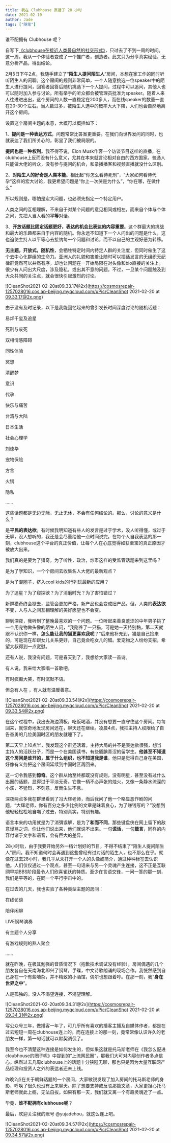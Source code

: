 ```yaml
---
title: 我在 Clubhouse 直播了 28 小时
date: 2021-02-10
author: Jade
tags: ["随笔"]
---
```


谁不配拥有 Clubhouse 呢？

<!--more-->

自写下[《clubhouse在接近人类最自然的社交形式》](http://mp.weixin.qq.com/s?__biz=MzA5Nzk4MDMxMg==&mid=2247487832&idx=1&sn=97985b641fdc4327a100c63cdc47e2bf&chksm=9099cbafa7ee42b93d5cce49215628516049d8366b925738d8fd9041483aaee87a2108842a22&scene=21#wechat_redirect)，只过去了不到一周的时间。这一周，我从一个体验者变成了一个推广者，创造者。此文只为分享真实经验，无意分析产品，得出结论。

2月5日下午2点，我随手建立了“**陌生人提问陌生人**”房间，本想在家工作的同时听听陌生人的闲聊。这个房间的规则非常简单，一个人随意挑选一位speaker中的陌生人进行提问，回答者回答后随机挑选下一个人提问，过程中可以追问，其他人也可以随时加入参与讨论。所有举手的听众都会被管理员批准为speaker。随着人来人往进进出出，这个房间的人数一直稳定在200多人，而在线speaker的数量一直在20-30个左右。当人数过多，被陌生人选中的概率大大下降，人们也会自然地离开这个房间。

设置这个房间主题的本意，大概可以概括如下：

1、**提问是一种表达方式**，问题常常比答案更重要。在我们向世界发问的同时，也就表达了我们所关心的，彰显了我们被局限的。

**提问也是一种权利**。我不得不说，Elon Musk作客一个访谈节目这样的直播，在clubhouse上反而没有什么意义，尤其在本来就言论相对自由的西方国家。普通人只能做大佬的听众，没有参与提问的机会，和录播播客和视频直播就没什么区别。

2、**对陌生人的好奇是人类本能**。相比起“你怎么看待死刑”，“大家如何看待代孕“这样的宏大讨论，我更希望问题是”你上一次哭是为什么”，“你在哪，在做什么“

所以规则是，哪怕是宏大问题，也必须先指定一个特定用户。

人类之间的互相理解，不来自于对某个问题的意见相同或相左，而来自个体与个体之间，先把人当人看的**平等**对话。

3、**开放话题比固定话题更好，表达的机会比表达的内容重要**。这个群最大的挑战和最大的乐趣都来自于内容的随机。你永远不知道下一个人问出的问题是什么，这也迫使主持人以平等心去接纳每一个问题和讨论，而不以自己的主观好恶为转移。

**无主题，开放式，随机性**，会牺牲特定时间内特定人群的关注度，但同时催生了这个去中心化群组的生命力。亚洲人的礼貌和害羞让随时可以插话发言的无组织无纪律群竟然可以井然有序，却也让问题在一开始局限在对头像和bio直接的关注上。很少有人问出大尺度，涉及隐私，或出其不意的问题。不过，一旦某个问题触及到大众共同的关注点，就会很快引起激烈的讨论。

![CleanShot2021-02-20at09.33.17@2x](https://cosmosrepair-1257028016.cos.ap-beijing.myqcloud.com/uPic/CleanShot 2021-02-20 at 09.33.17@2x.png)

由于没有及时记录，以下是我能回忆起来的曾引发长时间深度讨论的随机话题：

易烊千玺及追星

死刑与废死

双相情感障碍

同性体验

冥想

清醒梦

意识

代孕

快乐与痛苦

台湾与大陆

日本生活

社会心理学

刘德华

宠物保险

方言

火锅

隐私

……

这些话题都是无边无际，无止无休，不会有任何结论的。那么，讨论的意义是什么？

是**平民的表达欲**。有时候我明知道有些人的发言是过于学术，没人听得懂，或过于无聊，没人想听的，我还是会尽量给他一点时间说完。在每个人自我表达的那一刻，clubhouse这个平台的真正价值，让每个人在心底觉得如获至宝的真正原因才被放大出来。

我们真的是要为了猎奇，为了听性，政治，炒币这样的受监管话题来到这里吗？

是为了学知识，一个个房间去收集名人大佬的最新观点？

是为了混圈子，挤入cool kids的行列玩最新的应用？

为了追星？为了窥探欲？为了消磨时光？为了害怕错过？

新鲜猎奇终会褪去，监管会更加严格，新产品也会变成旧产品。但，人类的**表达欲**不变，人与人之间互相理解的美好愿望也不会变。

聊到深夜，我听到了整晚最喜欢的一个问题。一位听起来善良羞涩的中年男子挑了一个用宠物做头像的陌生人问，“我刚养了一只猫，可是她一天特别黏，第二天就跟不认识你一样，**怎么能让我的猫更喜欢我呢**？”后来他补充到，猫是自己捡来的，可是现在却跟女儿关系更好，自己竟会吃女儿的醋。爱宠物之人纷纷支招，希望大叔得到一点宽慰。

还有人说，我没有问题，可是春天到了，我想给大家读一首诗。

有人说，我来给大家唱一首歌吧。

有时疯癫大笑，有时沉默不语。

但总有人在 ，有人就有温暖善意。

![CleanShot2021-02-20at09.33.54@2x](https://cosmosrepair-1257028016.cos.ap-beijing.myqcloud.com/uPic/CleanShot 2021-02-20 at 09.33.54@2x.png)

在这个过程中，我出去海边滑板，吃饭喝酒，并没有想要一直守住这个房间。每每回来，就惊奇地发现房间还在，聊天还在继续。凌晨4点，我把主持人权限给了自告奋勇的几位美国时区的朋友就睡下了。

第二天早上10点半，我发现这个群还活着。主持大局的并不是表达欲很强，想当主持人的活跃分子，而是一个在美国读书，有些腼腆青涩的留学生。**他甚至不知道这个房间是谁开的，属于什么组织，也不知道我是谁**。他只是觉得自己身在美国，好像有义务把这个房间延续到中国时区再回来。

这一切令我感到**惊奇**。这个群从始至终都既没有规则，没有明星，甚至没有过什么出圈的话题，显得过于平淡无奇。它像一柄不必声张的烛火，又像一条静水流深的小溪，不猛烈，不刻意，反而生生不息。

深夜两点多我在群里看到了冯大辉老师，而后我问了他一个略显恶作剧的问题，“大辉老师，你有百分之多少比例的文章是昧着良心，为了赚钱写的？”没想到他轻轻松松地自嘲了过去，特别真实，特别有趣。

语言本来的功用就是为了消弭误解，是为了**和而不同**。那些键盘侠在网上留下的敌意谩骂之词，你让他们说出来，他们就说不出来。一句**谎话**，一句**箴言**，同样的内容付诸于文字和语音，会有巨大的差异。

28小时后，由于我要开始另外一档计划好的节目，不得不结束了“陌生人提问陌生人”房间。我不知道何时会再遇到这些曾经有过对话的陌生人，也不那么在乎。就像在过去28小时，我几乎从未打开一个人的头像或简介，通过种种标签去认识他。人们仅仅通过一个观点，甚至一句话来与另一个灵魂产生连接，这不正是互联网早期BBS阶段最令人们欣喜雀跃的特质。至少在言语交锋，一问一答的那一刻，我们是平等的，在同一个平行宇宙中的。

在过去的几天，我也实验了各种类型主题的房间：

在线访谈

陪伴闲聊

LIVE钢琴演奏

有主题个人分享

有游戏规则的熟人聚会

……

就在昨晚，在极其勉强的音质情况下（抱歉技术调试没有经验），房间偶遇的几个朋友各自在天南海北即兴了钢琴，手碟，中文诗歌朗诵的现场合作。我恍然感到自己身在一个有些嘈杂，并不精致的小酒馆，偶尔也想跟着哼。在那一刻，我“**身在世界之中**”。

人是孤独的。没人不渴望连接，不渴望理解。

![CleanShot2021-02-20at09.34.31@2x](https://cosmosrepair-1257028016.cos.ap-beijing.myqcloud.com/uPic/CleanShot 2021-02-20 at 09.34.31@2x.png)

写公众号三年，做播客一年了，可几乎所有喜欢的播客主播及自媒体作者，都是在过去短短一周在clubhouse连上的。而在连接上的那一刻，竟常常像认识许久的老朋友一样，第一句话就可以默契调侃了。

我至今也不清楚这种连接是如何发生的，但如果这就是托马斯老师在《我怎么配进cloubhouse的圈子呢》中提到的”上流网民圈“，那我们大可对内容创作者多点信心。纵然过去几周clubhouse上的话题十分狭隘无聊，那也只是因为大量互联网产品经理和投资人之外的表达者还未上线。

昨晚2点在关于朝鲜话题的一个房间，大家敏锐发现了加入房间的托马斯老师的身影，呼唤了很久也没有上来聊天。除了想要支持或反驳那篇文章，大家更担心托马斯老师就此上瘾，无法自拔。如果有那一天，我们就又离一个有趣灵魂近了一点。

毕竟，**谁不配拥有clubhouse呢**？

最后，欢迎关注我的账号 @yujadehou，就这么连上吧。

![CleanShot2021-02-20at09.34.57@2x](https://cosmosrepair-1257028016.cos.ap-beijing.myqcloud.com/uPic/CleanShot 2021-02-20 at 09.34.57@2x.png)
